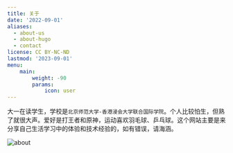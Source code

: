 ```yaml
---
title: 关于
date: '2022-09-01'
aliases:
  - about-us
  - about-hugo
  - contact
license: CC BY-NC-ND
lastmod: '2023-09-01'
menu:
    main: 
        weight: -90
        params:
            icon: user
---
```


大一在读学生，学校是`北京师范大学-香港浸会大学联合国际学院`。个人比较怕生，但熟了就很大声。爱好是打王者和原神，运动喜欢羽毛球、乒乓球。这个网站主要是来分享自己生活学习中的体验和技术经验的，如有错误，请海涵。

![about](https://cdn.mahaoliang.tech/images/202309041253615.JPEG)
